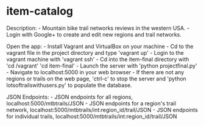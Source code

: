# item-catalog
Description: - Mountain bike trail networks reviews in the western USA. - Login with Google+ to create and edit new regions and trail networks.

Open the app: - Install Vagrant and VirtualBox on your machine - Cd to the vagrant file in the project directory and type 'vagrant up' - Login to the vagrant machine with 'vagrant ssh' - Cd into the item-final directory with 'cd /vagrant' 'cd item-final' - Launch the server with 'python projectfinal.py' - Navigate to localhost:5000 in your web browser - If there are not any regions or trails on the web page, 'ctrl-c' to stop the server and 'python lotsoftrailswithusers.py' to populate the database.

JSON Endpoints: - JSON endpoints for all regions, localhost:5000/mtbtrails/JSON - JSON endpoints for a region's trail network, localhost:5000/mtbtrails/int:region_id/trail/JSON - JSON endpoints for individual trails, localhost:5000/mtbtrails/int:region_id/trail/JSON
